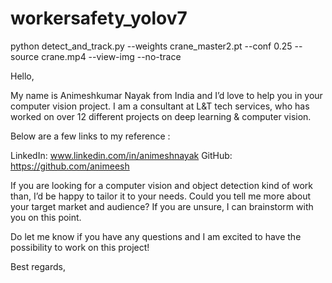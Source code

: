 # workersafety_yolov7

python detect_and_track.py --weights crane_master2.pt --conf 0.25 --source crane.mp4 --view-img --no-trace

Hello,



My name is Animeshkumar Nayak from India and I’d love to help you in your computer vision project. I am a consultant at L&T tech services, who has worked on over 12 different projects on deep learning & computer vision.

Below are a few links to my reference :

LinkedIn: www.linkedin.com/in/animeshnayak
GitHub: https://github.com/animeesh

If you are looking for a computer vision and object detection kind of work than, I’d be happy to tailor it to your needs. Could you tell me more about your target market and audience? If you are unsure, I can brainstorm with you on this point.

Do let me know if you have any questions and I am excited to have the possibility to work on this project!

Best regards,
